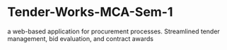 # Tender-Works-MCA-Sem-1
 a web-based application for procurement processes.
 Streamlined tender management, bid evaluation, and contract awards
